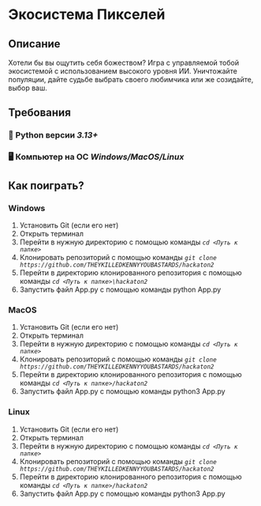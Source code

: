 # Экосистема Пикселей


## Описание
  Хотели бы вы ощутить себя божеством? Игра с управляемой тобой экосистемой с использованием высокого уровня ИИ. Уничтожайте популяции, дайте судьбе выбрать своего любимчика или же созидайте, выбор ваш.


## Требования
  ### 🐍 Python версии _3.13+_
  
  ### 🖥 Компьютер на ОС _Windows/MacOS/Linux_


## Как поиграть?

### Windows
  1. Установить Git (если его нет)
  2. Открыть терминал
  3. Перейти в нужную директорию с помощью команды _`cd <Путь к папке>`_
  4. Клонировать репозиторий с помощью команды _`git clone https://github.com/THEYKILLEDKENNYYOUBASTARDS/hackaton2`_
  5. Перейти в директорию клонированного репозитория с помощью команды _`cd <Путь к папке>\hackaton2`_
  6. Запустить файл App.py с помощью команды python App.py

### MacOS
  1. Установить Git (если его нет)
  2. Открыть терминал
  3. Перейти в нужную директорию с помощью команды _`cd <Путь к папке>`_
  4. Клонировать репозиторий с помощью команды _`git clone https://github.com/THEYKILLEDKENNYYOUBASTARDS/hackaton2`_
  5. Перейти в директорию клонированного репозитория с помощью команды _`cd <Путь к папке>/hackaton2`_
  6. Запустить файл App.py с помощью команды python3 App.py

### Linux
  1. Установить Git (если его нет)
  2. Открыть терминал
  3. Перейти в нужную директорию с помощью команды _`cd <Путь к папке>`_
  4. Клонировать репозиторий с помощью команды _`git clone https://github.com/THEYKILLEDKENNYYOUBASTARDS/hackaton2`_
  5. Перейти в директорию клонированного репозитория с помощью команды _`cd <Путь к папке>/hackaton2`_
  6. Запустить файл App.py с помощью команды python3 App.py
